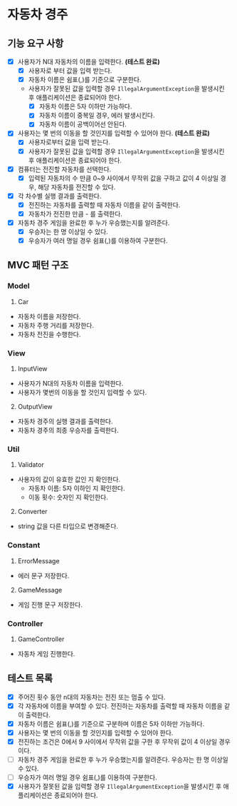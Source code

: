 # 자동차 경주

## 기능 요구 사항
- [x] 사용자가 N대 자동차의 이름을 입력한다. **(테스트 완료)**
  - [x] 사용자로 부터 값을 입력 받는다.
  - [x] 자동차 이름은 쉼표(,)를 기준으로 구분한다.
  - 사용자가 잘못된 값을 입력할 경우 `IllegalArgumentException`을 발생시킨 후 애플리케이션은 종료되어야 한다.
    - [x] 자동차 이름은 5자 이하만 가능하다.
    - [x] 자동차 이름이 중복일 경우, 에러 발생시킨다.
    - [x] 자동차 이름이 공백이어선 안된다.
- [x] 사용자는 몇 번의 이동을 할 것인지를 입력할 수 있어야 한다. **(테스트 완료)**
  - [x] 사용자로부터 값을 입력 받는다. 
  - [x] 사용자가 잘못된 값을 입력할 경우 `IllegalArgumentException`을 발생시킨 후 애플리케이션은 종료되어야 한다.
- [x] 컴퓨터는 전진할 자동차를 선택한다.
  - [x] 입력된 자동차의 수 만큼 0~9 사이에서 무작위 값을 구하고 값이 4 이상일 경우, 해당 자동차를 전진할 수 있다.
- [x] 각 차수별 실행 결과를 출력한다.
  - [x] 전진하는 자동차를 출력할 때 자동차 이름을 같이 출력한다.
  - [x] 자동차가 전진한 만큼 - 를 출력한다.
- [x] 자동차 경주 게임을 완료한 후 누가 우승했는지를 알려준다.
  - [x] 우승자는 한 명 이상일 수 있다.
  - [x] 우승자가 여러 명일 경우 쉼표(,)를 이용하여 구분한다.

## MVC 패턴 구조
### Model
1. Car 
- 자동차 이름을 저장한다.
- 자동차 주행 거리를 저장한다.
- 자동차 전진을 수행한다.

### View
1. InputView
- 사용자가 N대의 자동차 이름을 입력한다.
- 사용자가 몇번의 이동을 할 것인지 입력할 수 있다.

2. OutputView
- 자동차 경주의 실행 결과를 출력한다.
- 자동차 경주의 최종 우승자를 출력한다.

### Util
1. Validator
- 사용자의 값이 유효한 값인 지 확인한다.
  - 자동차 이름: 5자 이하인 지 확인한다. 
  - 이동 횟수: 숫자인 지 확인한다.
2. Converter
- string 값을 다른 타입으로 변경해준다.

### Constant
1. ErrorMessage
- 에러 문구 저장한다.

2. GameMessage
- 게임 진행 문구 저장한다.

### Controller
1. GameController
- 자동차 게임 진행한다.


## 테스트 목록
- [x] 주어진 횟수 동안 n대의 자동차는 전진 또는 멈출 수 있다.
- [x] 각 자동차에 이름을 부여할 수 있다. 전진하는 자동차를 출력할 때 자동차 이름을 같이 출력한다.
- [x] 자동차 이름은 쉼표(,)를 기준으로 구분하며 이름은 5자 이하만 가능하다.
- [x] 사용자는 몇 번의 이동을 할 것인지를 입력할 수 있어야 한다.
- [x] 전진하는 조건은 0에서 9 사이에서 무작위 값을 구한 후 무작위 값이 4 이상일 경우이다.
- [ ] 자동차 경주 게임을 완료한 후 누가 우승했는지를 알려준다. 우승자는 한 명 이상일 수 있다.
- [ ] 우승자가 여러 명일 경우 쉼표(,)를 이용하여 구분한다.
- [x] 사용자가 잘못된 값을 입력할 경우 `IllegalArgumentException`을 발생시킨 후 애플리케이션은 종료되어야 한다.

